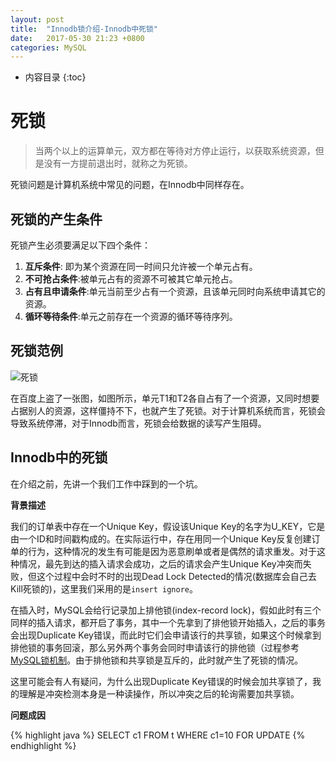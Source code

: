 ```yaml
---
layout: post
title:  "Innodb锁介绍-Innodb中死锁"
date:   2017-05-30 21:23 +0800
categories: MySQL
---
```

* 内容目录
{:toc}

# 死锁
>当两个以上的运算单元，双方都在等待对方停止运行，以获取系统资源，但是没有一方提前退出时，就称之为死锁。

死锁问题是计算机系统中常见的问题，在Innodb中同样存在。

## 死锁的产生条件
死锁产生必须要满足以下四个条件：

1. **互斥条件**: 即为某个资源在同一时间只允许被一个单元占有。
2. **不可抢占条件**:被单元占有的资源不可被其它单元抢占。
3. **占有且申请条件**:单元当前至少占有一个资源，且该单元同时向系统申请其它的资源。
4. **循环等待条件**:单元之前存在一个资源的循环等待序列。

## 死锁范例

![死锁]({{site.baseurl}}/pics/deadlock.png)

在百度上盗了一张图，如图所示，单元T1和T2各自占有了一个资源，又同时想要占据别人的资源，这样僵持不下，也就产生了死锁。对于计算机系统而言，死锁会导致系统停滞，对于Innodb而言，死锁会给数据的读写产生阻碍。

## Innodb中的死锁
在介绍之前，先讲一个我们工作中踩到的一个坑。

**背景描述**

我们的订单表中存在一个Unique Key，假设该Unique Key的名字为U_KEY，它是由一个ID和时间戳构成的。在实际运行中，存在用同一个Unique Key反复创建订单的行为，这种情况的发生有可能是因为恶意刷单或者是偶然的请求重发。对于这种情况，最先到达的插入请求会成功，之后的请求会产生Unique Key冲突而失败，但这个过程中会时不时的出现Dead Lock Detected的情况(数据库会自己去Kill死锁的)，这里我们采用的是`insert ignore`。

在插入时，MySQL会给行记录加上排他锁(index-record lock)，假如此时有三个同样的插入请求，都开启了事务，其中一个先拿到了排他锁开始插入，之后的事务会出现Duplicate Key错误，而此时它们会申请该行的共享锁，如果这个时候拿到排他锁的事务回滚，那么另外两个事务会同时申请该行的排他锁（过程参考[MySQL锁机制](https://dev.mysql.com/doc/refman/5.5/en/innodb-locks-set.html)。由于排他锁和共享锁是互斥的，此时就产生了死锁的情况。

这里可能会有人有疑问，为什么出现Duplicate Key错误的时候会加共享锁了，我的理解是冲突检测本身是一种读操作，所以冲突之后的轮询需要加共享锁。

**问题成因**




{% highlight java %}
SELECT c1 FROM t WHERE c1=10 FOR UPDATE
{% endhighlight %}
